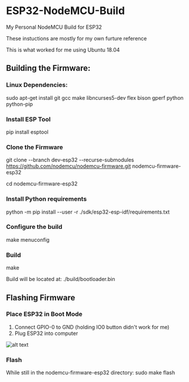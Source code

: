 # ESP32-NodeMCU-Build
My Personal NodeMCU Build for ESP32

These instuctions are mostly for my own furture reference

This is what worked for me using Ubuntu 18.04

## Building the Firmware:

### Linux Dependencies:

sudo apt-get install
  git
  gcc
  make
  libncurses5-dev
  flex
  bison
  gperf
  python
  python-pip

### Install ESP Tool

pip install esptool

### Clone the Firmware

git clone --branch dev-esp32 --recurse-submodules https://github.com/nodemcu/nodemcu-firmware.git nodemcu-firmware-esp32

cd nodemcu-firmware-esp32

### Install Python requirements

python -m pip install --user -r ./sdk/esp32-esp-idf/requirements.txt
 
### Configure the build

make menuconfig

### Build

make

Build will be located at: ./build/bootloader.bin

## Flashing Firmware

### Place ESP32 in Boot Mode

1. Connect GPIO-0 to GND (holding IO0 button didn't work for me)
2. Plug ESP32 into computer

![alt text](https://cdn.instructables.com/FOL/YWLI/JEOILQ5U/FOLYWLIJEOILQ5U.LARGE.jpg "ESP32 Dev Kit Pinout")



### Flash

While still in the nodemcu-firmware-esp32 directory: sudo make flash
